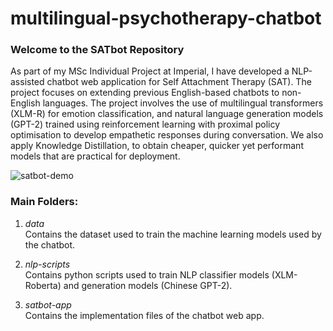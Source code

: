 # multilingual-psychotherapy-chatbot
### Welcome to the SATbot Repository
As part of my MSc Individual Project at Imperial, I have developed a NLP-assisted chatbot web application for Self Attachment Therapy (SAT). The project focuses on extending previous English-based chatbots to non-English languages. The project involves the use of multilingual transformers (XLM-R) for emotion classification, and natural language generation models (GPT-2) trained using reinforcement learning with proximal policy optimisation to develop empathetic responses during conversation. We also apply Knowledge Distillation, to obtain cheaper, quicker yet performant models that are practical for deployment. 

![satbot-demo](https://user-images.githubusercontent.com/79727686/182863543-fa990870-79a3-4e29-ac94-beaaabc1cbb1.gif)

### Main Folders:
1. <i>data</i><br>
Contains the dataset used to train the machine learning models used by the chatbot.

2. <i>nlp-scripts</i><br>
Contains python scripts used to train NLP classifier models (XLM-Roberta) and generation models (Chinese GPT-2).

3. <i>satbot-app</i><br>
Contains the implementation files of the chatbot web app. 
